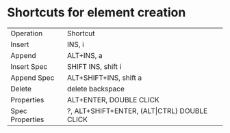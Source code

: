 Shortcuts for element creation
==============================

<table>
    <tr><td>Operation</td><td>Shortcut</td></tr>
	<tr><td>Insert</td><td>INS, i</td></tr>
        <tr><td>Append</td><td>ALT+INS, a</td></tr>
        <tr><td>Insert Spec</td><td>SHIFT INS, shift i</td></tr>
        <tr><td>Append Spec</td><td>ALT+SHIFT+INS, shift a</td></tr>
	<tr><td>Delete</td><td>delete backspace</td></tr>
	<tr><td>Properties</td><td>ALT+ENTER, DOUBLE CLICK</td></tr>
        <tr><td>Spec Properties</td><td>?, ALT+SHIFT+ENTER, (ALT|CTRL) DOUBLE CLICK</td></tr>
</table>

